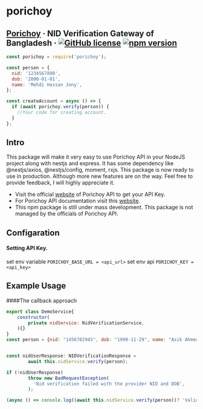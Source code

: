 # porichoy

## [Porichoy](http://www.porichoy.gov.bd/) &middot; NID Verification Gateway of Bangladesh &middot; [![GitHub license](https://img.shields.io/badge/license-MIT-blue.svg)](https://github.com/facebook/nurulhuda859/porichoy/blob/master/LICENSE) [![npm version](https://img.shields.io/npm/v/porichoy)](https://www.npmjs.com/package/porichoy)

```js
const porichoy = require('porichoy');

const person = {
  nid: '1234567890',
  dob: '2000-01-01',
  name: 'Mehdi Hassan Jony',
};

const createAccount = async () => {
  if (await porichoy.verify(person)) {
    //Your code for creating account.
  }
};
```

## Intro

This package will make it very easy to use Porichoy API in your NodeJS project along with nestjs and express. It has some dependency like @nestjs/axios, @nestjs/config, moment, rxjs. This package is now ready to use in production. Although more new features are on the way. Feel free to provide feedback, I will highly appreciate it.

- Visit the official [website](http://www.porichoy.gov.bd/) of Porichoy API to get your API Key.
- For Porichoy API documentation visit this [website](https://porichoy.azurewebsites.net/docs/index.html).
- This npm package is still under mass development. This package is not managed by the officials of Porichoy API.

## Configaration

#### Setting API Key.
set env variable `PORICHOY_BASE_URL = <api_url>`
set env api  `PORICHOY_KEY = <api_key>`

## Example Usage
####The callback approach
```js
export class DemoService{
    constructor(
        private nidService: NidVerificationService,
    ){}
}
const person = {nid: "1456782945", dob: "1999-11-29", name: "Asik Ahmed"};


const nidUserResponse: NIDVerificationResponse =
        await this.nidService.verify(person);

if (!nidUserResponse)
        throw new BadRequestException(
          'Nid verification failed with the provider NID and DOB',
        );

(async () => console.log((await this.nidService.verify(person))? 'Valid NID':'Invalid NID'))();
```
